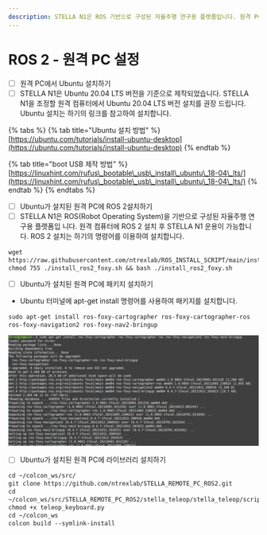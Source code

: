 ```yaml
---
description: STELLA N1은 ROS 기반으로 구성된 자율주행 연구용 플랫폼입니다. 원격 PC에 ROS  설치 후 STELLA N1 운용이 가능합니다.
---
```


# ROS 2 - 원격 PC 설정

* [ ] 원격 PC에서 Ubuntu 설치하기 &#x20;
* [ ] STELLA N1은 Ubuntu 20.04 LTS 버전을 기준으로 제작되었습니다. STELLA N1을 조정할 원격 컴퓨터에서 Ubuntu  20.04 LTS 버전 설치를 권장 드립니다. Ubuntu 설치는 하기의 링크를 참고하여 설치합니다.

{% tabs %}
{% tab title="Ubuntu 설치 방법" %}
[https://ubuntu.com/tutorials/install-ubuntu-desktop](https://ubuntu.com/tutorials/install-ubuntu-desktop)
{% endtab %}

{% tab title="boot USB 제작 방법" %}
[https://linuxhint.com/rufus\_bootable\_usb\_install\_ubuntu\_18-04\_lts/](https://linuxhint.com/rufus\_bootable\_usb\_install\_ubuntu\_18-04\_lts/)
{% endtab %}
{% endtabs %}

* [ ] Ubuntu가 설치된 원격 PC에 ROS 2설치하기
* [ ] STELLA N1은 ROS(Robot Operating System)을 기반으로 구성된 자율주행 연구용 플랫폼입 니다. 원격 컴퓨터에 ROS 2 설치 후 STELLA N1 운용이 가능합니다. ROS 2 설치는 하기의 명령어를 이용하여 설치합니다.&#x20;

```
wget https://raw.githubusercontent.com/ntrexlab/ROS_INSTALL_SCRIPT/main/install_ros2_foxy.sh&& chmod 755 ./install_ros2_foxy.sh && bash ./install_ros2_foxy.sh
```

* [ ] Ubuntu가 설치된 원격 PC에 패키지 설치하기&#x20;

<!---->

* Ubuntu 터미널에 apt-get install 명령어를 사용하여 패키지를 설치합니다.

```
sudo apt-get install ros-foxy-cartographer ros-foxy-cartographer-ros ros-foxy-navigation2 ros-foxy-nav2-bringup
```

![](../../.gitbook/assets/063.png)

* [ ] Ubuntu가 설치된 원격 PC에 라이브러리 설치하기&#x20;

```
cd ~/colcon_ws/src/
git clone https://github.com/ntrexlab/STELLA_REMOTE_PC_ROS2.git
cd ~/colcon_ws/src/STELLA_REMOTE_PC_ROS2/stella_teleop/stella_teleop/script/
chmod +x teleop_keyboard.py
cd ~/colcon_ws
colcon build --symlink-install
```
